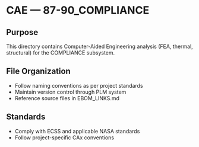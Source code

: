 # CAE — 87-90_COMPLIANCE

## Purpose

This directory contains Computer-Aided Engineering analysis (FEA, thermal, structural) for the COMPLIANCE subsystem.

## File Organization

- Follow naming conventions as per project standards
- Maintain version control through PLM system
- Reference source files in EBOM_LINKS.md

## Standards

- Comply with ECSS and applicable NASA standards
- Follow project-specific CAx conventions
